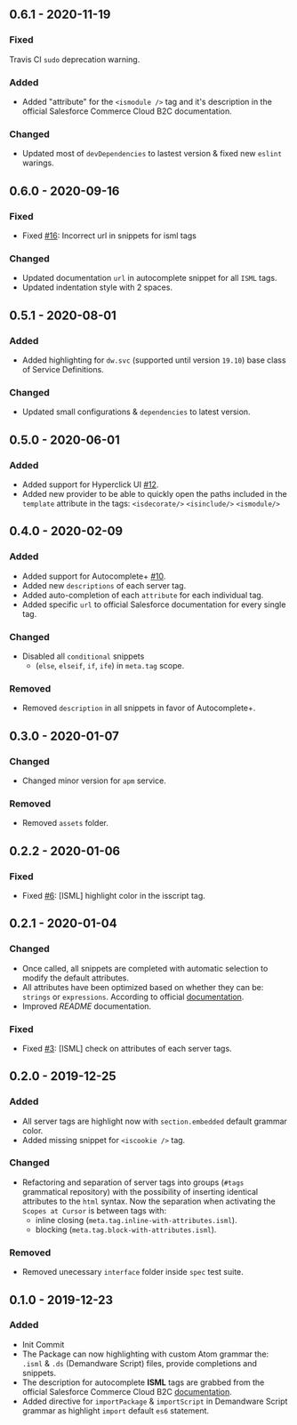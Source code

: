 ## 0.6.1 - 2020-11-19

### Fixed

Travis CI `sudo` deprecation warning.

### Added

-   Added "attribute" for the `<ismodule />` tag and it's description in the official Salesforce Commerce Cloud B2C documentation.

### Changed

-   Updated most of `devDependencies` to lastest version &amp; fixed new `eslint` warings.

## 0.6.0 - 2020-09-16

### Fixed

-   Fixed [#16](https://github.com/matteobertoldo/language-sfcc/issues/16): Incorrect url in snippets for isml tags

### Changed

-   Updated documentation `url` in autocomplete snippet for all `ISML` tags.
-   Updated indentation style with 2 spaces.

## 0.5.1 - 2020-08-01

### Added

-   Added highlighting for `dw.svc` (supported until version `19.10`) base class of Service Definitions.

### Changed

-   Updated small configurations &amp; `dependencies` to latest version.

## 0.5.0 - 2020-06-01

### Added

-   Added support for Hyperclick UI [#12](https://github.com/matteobertoldo/language-sfcc/issues/12).
-   Added new provider to be able to quickly open the paths included in the `template` attribute in the tags: `<isdecorate/>` `<isinclude/>` `<ismodule/>`

## 0.4.0 - 2020-02-09

### Added

-   Added support for Autocomplete&plus; [#10](https://github.com/matteobertoldo/language-sfcc/issues/10).
-   Added new `descriptions` of each server tag.
-   Added auto-completion of each `attribute` for each individual tag.
-   Added specific `url` to official Salesforce documentation for every single tag.

### Changed

-   Disabled all `conditional` snippets
    -   (`else`, `elseif`, `if`, `ife`) in `meta.tag` scope.

### Removed

-   Removed `description` in all snippets in favor of Autocomplete+.

## 0.3.0 - 2020-01-07

### Changed

-   Changed minor version for `apm` service.

### Removed

-   Removed `assets` folder.

## 0.2.2 - 2020-01-06

### Fixed

-   Fixed [#6](https://github.com/matteobertoldo/language-sfcc/issues/6): &#91;ISML&#93; highlight color in the isscript tag.

## 0.2.1 - 2020-01-04

### Changed

-   Once called, all snippets are completed with automatic selection to modify the default attributes.
-   All attributes have been optimized based on whether they can be: `strings` or `expressions`. According to official [documentation](https://documentation.b2c.commercecloud.salesforce.com/DOC2/topic/com.demandware.dochelp/ISML/ISML.html).
-   Improved _README_ documentation.

### Fixed

-   Fixed [#3](https://github.com/matteobertoldo/language-sfcc/issues/3): &#91;ISML&#93; check on attributes of each server tags.

## 0.2.0 - 2019-12-25

### Added

-   All server tags are highlight now with `section.embedded` default grammar color.
-   Added missing snippet for `<iscookie />` tag.

### Changed

-   Refactoring and separation of server tags into groups (`#tags` grammatical repository) with the possibility of inserting identical attributes to the `html` syntax. Now the separation when activating the `Scopes at Cursor` is between tags with:
    -   inline closing (`meta.tag.inline-with-attributes.isml`).
    -   blocking (`meta.tag.block-with-attributes.isml`).

### Removed

-   Removed unecessary `interface` folder inside `spec` test suite.

## 0.1.0 - 2019-12-23

### Added

-   Init Commit
-   The Package can now highlighting with custom Atom grammar the: `.isml` &amp; `.ds` (Demandware Script) files, provide completions and snippets.
-   The description for autocomplete **ISML** tags are grabbed from the official Salesforce Commerce Cloud B2C [documentation](https://documentation.b2c.commercecloud.salesforce.com/DOC2/topic/com.demandware.dochelp/ISML/ISML.html).
-   Added directive for `importPackage` & `importScript` in Demandware Script grammar as highlight `import` default `es6` statement.
